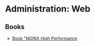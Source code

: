 # Administration: Web

## Books

- [Book "NGINX High Performance](https://www.amazon.de/NGINX-High-Performance-Rahul-Sharma/dp/1785281836/ref=sr_1_2?ie=UTF8&qid=1466846267&sr=8-2&keywords=nginx+high+performance)


